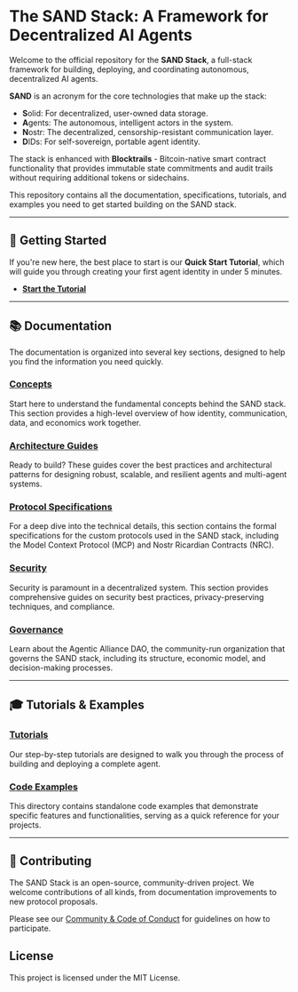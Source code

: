# The SAND Stack: A Framework for Decentralized AI Agents

Welcome to the official repository for the **SAND Stack**, a full-stack framework for building, deploying, and coordinating autonomous, decentralized AI agents.

**SAND** is an acronym for the core technologies that make up the stack:
- **S**olid: For decentralized, user-owned data storage.
- **A**gents: The autonomous, intelligent actors in the system.
- **N**ostr: The decentralized, censorship-resistant communication layer.
- **D**IDs: For self-sovereign, portable agent identity.

The stack is enhanced with **Blocktrails** - Bitcoin-native smart contract functionality that provides immutable state commitments and audit trails without requiring additional tokens or sidechains.

This repository contains all the documentation, specifications, tutorials, and examples you need to get started building on the SAND stack.

---

## 🚀 Getting Started

If you're new here, the best place to start is our **Quick Start Tutorial**, which will guide you through creating your first agent identity in under 5 minutes.

- **[Start the Tutorial](./tutorials/01-quick-start/README.md)**

---

## 📚 Documentation

The documentation is organized into several key sections, designed to help you find the information you need quickly.

### [Concepts](./docs/concepts/README.md)
Start here to understand the fundamental concepts behind the SAND stack. This section provides a high-level overview of how identity, communication, data, and economics work together.

### [Architecture Guides](./docs/architecture/README.md)
Ready to build? These guides cover the best practices and architectural patterns for designing robust, scalable, and resilient agents and multi-agent systems.

### [Protocol Specifications](./docs/protocols/README.md)
For a deep dive into the technical details, this section contains the formal specifications for the custom protocols used in the SAND stack, including the Model Context Protocol (MCP) and Nostr Ricardian Contracts (NRC).

### [Security](./docs/security/README.md)
Security is paramount in a decentralized system. This section provides comprehensive guides on security best practices, privacy-preserving techniques, and compliance.

### [Governance](./docs/governance/README.md)
Learn about the Agentic Alliance DAO, the community-run organization that governs the SAND stack, including its structure, economic model, and decision-making processes.

---

## 🎓 Tutorials & Examples

### [Tutorials](./tutorials/README.md)
Our step-by-step tutorials are designed to walk you through the process of building and deploying a complete agent.

### [Code Examples](./examples/README.md)
This directory contains standalone code examples that demonstrate specific features and functionalities, serving as a quick reference for your projects.

---

## 🤝 Contributing

The SAND Stack is an open-source, community-driven project. We welcome contributions of all kinds, from documentation improvements to new protocol proposals.

Please see our [Community & Code of Conduct](./docs/governance/05-community-and-code-of-conduct.md) for guidelines on how to participate.

## License

This project is licensed under the MIT License.